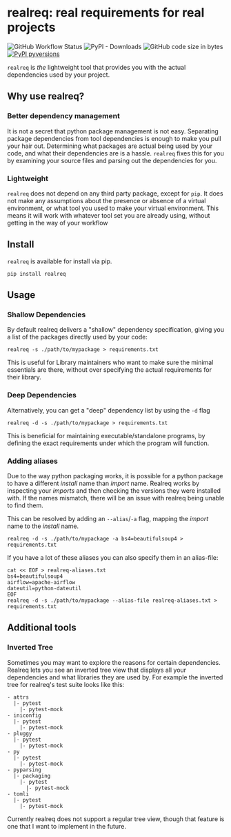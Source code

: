 # realreq: real requirements for real projects

![GitHub Workflow Status](https://img.shields.io/github/actions/workflow/status/Calder-Ty/realreq/test.yml?branch=master) ![PyPI - Downloads](https://img.shields.io/pypi/dm/realreq?style=plastic) ![GitHub code size in bytes](https://img.shields.io/github/languages/code-size/calder-ty/realreq?style=plastic)[![PyPI pyversions](https://img.shields.io/pypi/pyversions/realreq.svg)](https://pypi.python.org/pypi/realreq/)

`realreq` is _the_ lightweight tool that provides you with the actual
dependencies used by your project.

## Why use realreq?

### Better dependency management

It is not a secret that python package management is not easy.
Separating package dependencies from tool dependencies is enough to make you pull
your hair out. Determining what packages are actual being used by your code, and
what their dependencies are is a hassle. `realreq` fixes this for you by
examining your source files and parsing out the dependencies for you.

### Lightweight

`realreq` does not depend on any third party package, except for `pip`. It
does not make any assumptions about the presence or absence of a virtual
environment, or what tool you used to make your virtual environment. This
means it will work with whatever tool set you are already using, without
getting in the way of your workflow

## Install

`realreq` is available for install via pip.

`pip install realreq`

## Usage

### Shallow Dependencies
By default realreq delivers a "shallow" dependency specification, giving you a list of the packages
directly used by your code:

```
realreq -s ./path/to/mypackage > requirements.txt
```

This is useful for Library maintainers who want to make sure the minimal essentials are there,
without over specifying the actual requirements for their library.

### Deep Dependencies
Alternatively, you can get a "deep" dependency list by using the `-d` flag

```
realreq -d -s ./path/to/mypackage > requirements.txt
```

This is beneficial for maintaining executable/standalone programs, by defining the exact requirements under which
the program will function.

### Adding aliases

Due to the way python packaging works, it is possible for a python package to have a different _install_
name than _import_ name. Realreq works by inspecting your _imports_ and then checking the versions
they were installed with. If the names mismatch, there will be an issue with realreq being unable to
find them.

This can be resolved by adding an `--alias`/`-a` flag, mapping the _import_ name to the _install_ name.


```
realreq -d -s ./path/to/mypackage -a bs4=beautifulsoup4 > requirements.txt
```

If you have a lot of these aliases you can also specify them in an alias-file:

```
cat << EOF > realreq-aliases.txt
bs4=beautifulsoup4
airflow=apache-airflow
dateutil=python-dateutil
EOF
realreq -d -s ./path/to/mypackage --alias-file realreq-aliases.txt > requirements.txt
```

## Additional tools

### Inverted Tree

Sometimes you may want to explore the reasons for certain dependencies. Realreq lets you see an
inverted tree view that displays all your dependencies and what libraries they are used by. For
example the inverted tree for realreq's test suite looks like this:

```
- attrs
  |- pytest
    |- pytest-mock
- iniconfig
  |- pytest
    |- pytest-mock
- pluggy
  |- pytest
    |- pytest-mock
- py
  |- pytest
    |- pytest-mock
- pyparsing
  |- packaging
    |- pytest
      |- pytest-mock
- tomli
  |- pytest
    |- pytest-mock
```

Currently realreq does not support a regular tree view, though that feature is one that I want to
implement in the future.
